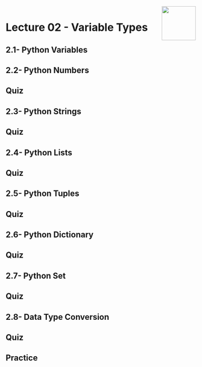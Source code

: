 <img align="right" width="90" height="90" src="https://github.com/cs-MohamedAyman/Computer-Science-Textbooks/blob/master/logos/python.jpg">

# Lecture 02 - Variable Types
## 2.1- Python Variables
## 2.2- Python Numbers
## Quiz
## 2.3- Python Strings
## Quiz
## 2.4- Python Lists
## Quiz
## 2.5- Python Tuples
## Quiz
## 2.6- Python Dictionary
## Quiz
## 2.7- Python Set
## Quiz
## 2.8- Data Type Conversion
## Quiz
## Practice
